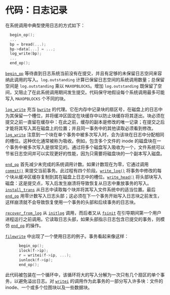 # 代码：日志记录

在系统调用中典型使用日志的方式如下：

```c
  begin_op();
  ...
  bp = bread(...);
  bp->data[...] = ...;
  log_write(bp);
  ...
  end_op();

```


[`begin_op`](/source/xv6-riscv/kernel/defs.h.md) 等待直到日志系统当前没有在提交，并且有足够的未保留日志空间来容纳此调用的写入。`log.outstanding` 计算已保留日志空间的系统调用数量；总保留空间是 `log.outstanding` 乘以 `MAXOPBLOCKS`。增加 `log.outstanding` 既保留了空间，又阻止了在此系统调用期间发生提交。代码保守地假设每个系统调用最多可能写入 `MAXOPBLOCKS` 个不同的块。

[`log_write`](/source/xv6-riscv/kernel/defs.h.md) 充当 [`bwrite`](/source/xv6-riscv/kernel/defs.h.md) 的代理。它在内存中记录块的扇区号，在磁盘上的日志中为其保留一个槽位，并将缓冲区固定在块缓存中以防止块缓存将其逐出。块必须在提交之前一直留在缓存中：在此之前，缓存的副本是修改的唯一记录；在提交之后才能将其写入其在磁盘上的位置；并且同一事务中的其他读取必须看到修改。[`log_write`](/source/xv6-riscv/kernel/defs.h.md) 注意到一个块在单个事务中被多次写入时，会为该块在日志中分配相同的槽位。这种优化通常被称为吸收。例如，包含多个文件的 inode 的磁盘块在一个事务中被多次写入是很常见的。通过将多个磁盘写入吸收为一个，文件系统可以节省日志空间并可以实现更好的性能，因为只需要将磁盘块的一个副本写入磁盘。

[`end_op`](/source/xv6-riscv/kernel/defs.h.md) 首先减少未完成的系统调用计数。如果计数现在为零，它通过调用 [`commit()`](/source/xv6-riscv/kernel/log.c.md#commit-kernel-log-c) 来提交当前事务。此过程有四个阶段。[`write_log()`](/source/xv6-riscv/kernel/log.c.md#write_log-kernel-log-c) 将事务中修改的每个块从缓冲区缓存复制到其在磁盘上日志中的槽位。[`write_head()`](/source/xv6-riscv/kernel/log.c.md#write_head-kernel-log-c) 将头部块写入磁盘：这是提交点，写入后发生崩溃将导致恢复从日志中重放事务的写入。[`install_trans`](/source/xv6-riscv/kernel/log.c.md#install_trans-kernel-log-c) 从日志中读取每个块并将其写入文件系统中的适当位置。最后 [`end_op`](/source/xv6-riscv/kernel/defs.h.md) 用零计数写入日志头部；这必须在下一个事务开始写入日志块之前发生，这样崩溃就不会导致恢复使用一个事务的头部和后续事务的日志块。

[`recover_from_log`](/source/xv6-riscv/kernel/log.c.md) 从 [`initlog`](/source/xv6-riscv/kernel/defs.h.md) 调用，而后者又从 [`fsinit`](/source/xv6-riscv/kernel/defs.h.md) 在引导期间第一个用户进程运行之前调用。它读取日志头部，如果头部指示日志包含已提交的事务，则模仿 [`end_op`](/source/xv6-riscv/kernel/defs.h.md) 的操作。

[`filewrite`](/source/xv6-riscv/kernel/defs.h.md) 中出现了一个使用日志的例子。事务看起来像这样：

```c
      begin_op();
      ilock(f->ip);
      r = writei(f->ip, ...);
      iunlock(f->ip);
      end_op();

```

此代码被包装在一个循环中，该循环将大的写入分解为一次只有几个扇区的单个事务，以避免溢出日志。对 [`writei`](/source/xv6-riscv/kernel/defs.h.md) 的调用作为此事务的一部分写入许多块：文件的 inode、一个或多个位图块以及一些数据块。